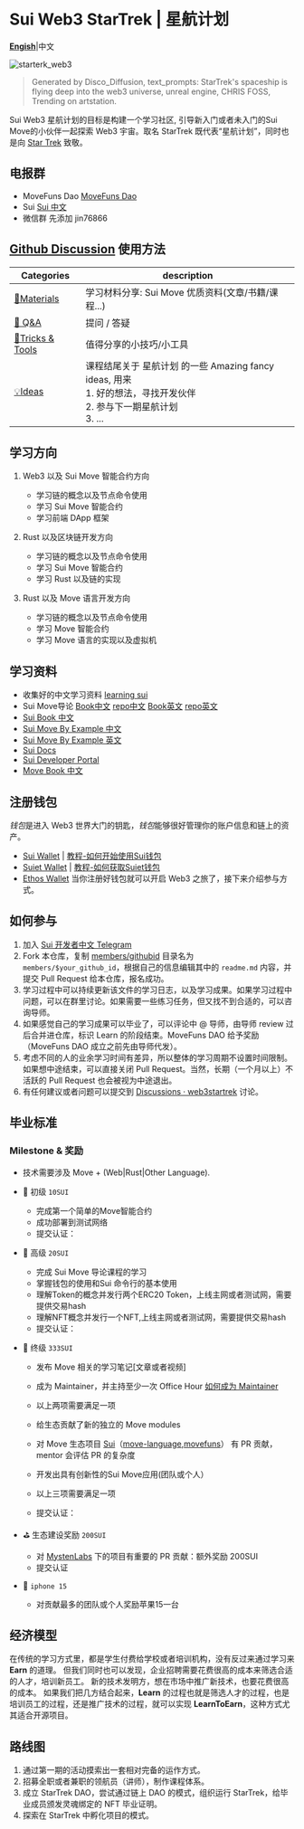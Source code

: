 # Sui Web3 StarTrek | 星航计划

**[Engish](https://github.com/movefuns/web3startrek/blob/main/README.md)**|中文

![starterk_web3](https://raw.githubusercontent.com/movefuns/web3startrek/main/cover/starterk_web3.png)

>  Generated by Disco_Diffusion, text_prompts:  StarTrek's spaceship is flying deep into the web3 universe, unreal engine, CHRIS FOSS, Trending on artstation.

Sui Web3 星航计划的目标是构建一个学习社区, 引导新入门或者未入门的Sui Move的小伙伴一起探索 Web3 宇宙。取名 StarTrek 既代表“星航计划”，同时也是向 [Star Trek](https://en.wikipedia.org/wiki/Star_Trek) 致敬。

## 电报群 
- MoveFuns Dao [MoveFuns Dao](https://t.me/movefunsdao)
- Sui [Sui 中文](https://t.me/sui_dev_cn)
- 微信群 先添加 jin76866

## [Github Discussion](https://github.com/movefuns/SuiStartrek/discussions) 使用方法



| Categories                                                   | description                                                  |
| ------------------------------------------------------------ | ------------------------------------------------------------ |
| [🍪Materials](https://github.com/movefuns/SuiStartrek/discussions/categories/materials) | 学习材料分享:  Sui Move 优质资料(文章/书籍/课程...)    |
| [🙏 Q&A](https://github.com/movefuns/SuiStartrek/discussions/categories/q-a) | 提问 / 答疑                                                  |
| [🔧Tricks & Tools](https://github.com/movefuns/SuiStartrek/discussions/categories/tricks-tools) | 值得分享的小技巧/小工具<br /> |
| [💡Ideas](https://github.com/movefuns/SuiStartrek/discussions/categories/ideas) | 课程结尾关于 星航计划 的一些 Amazing fancy ideas, 用来<br />1. 好的想法，寻找开发伙伴 <br />2. 参与下一期星航计划 <br />3. ... |


## 学习方向

1. Web3 以及 Sui Move 智能合约方向

    * 学习链的概念以及节点命令使用
    * 学习 Sui Move 智能合约
    * 学习前端 DApp 框架

2. Rust 以及区块链开发方向

    * 学习链的概念以及节点命令使用
    * 学习 Sui Move 智能合约
    * 学习 Rust 以及链的实现

3. Rust 以及 Move 语言开发方向

    * 学习链的概念以及节点命令使用
    * 学习 Move 智能合约
    * 学习 Move 语言的实现以及虚拟机



## 学习资料
* 收集好的中文学习资料 [learning sui](https://github.com/movefuns/learning-sui)
* Sui Move导论 [Book中文](https://intro-zh.sui-book.com/) [repo中文](https://github.com/RandyPen/sui-move-intro-course-zh)
  [Book英文](https://intro.sui-book.com/) [repo英文](https://github.com/sui-foundation/sui-move-intro-course)
* [Sui Book 中文](https://sui-book.com/)
* [Sui Move By Example 中文](https://examples.sui-book.com)
* [Sui Move By Example 英文](https://examples.sui.io/)
* [Sui Docs](https://docs.sui.io/build)
* [Sui Developer Portal](https://sui.io/developers)
* [Move Book 中文](https://move-book.com/cn/)




## 注册钱包

*钱包*是进入 Web3 世界大门的钥匙，*钱包*能够很好管理你的账户信息和链上的资产。

*  [Sui Wallet](https://chrome.google.com/webstore/detail/opcgpfmipidbgpenhmajoajpbobppdil)  |    [教程-如何开始使用Sui钱包](https://mp.weixin.qq.com/s/-_hCFUO-62hv9amPzmJdeg)
*  [Suiet Wallet](https://chrome.google.com/webstore/detail/suiet-sui-wallet/khpkpbbcccdmmclmpigdgddabeilkdpd)   |  [教程-如何获取Suiet钱包](https://suiet.app/blog/what-is-suiet-sui-wallet-how-to-use-sui-wallet)
*  [Ethos Wallet](https://ethoswallet.xyz/)
当你注册好钱包就可以开启 Web3 之旅了，接下来介绍参与方式。

## 如何参与

1. 加入 [Sui 开发者中文 Telegram](https://t.me/sui_dev_cn)
2. Fork 本仓库，复制 [members/githubid](./members/githubid) 目录名为 `members/$your_github_id`，根据自己的信息编辑其中的 `readme.md` 内容，并提交 Pull Request 给本仓库，报名成功。
3. 学习过程中可以持续更新该文件的学习日志，以及学习成果。如果学习过程中问题，可以在群里讨论。如果需要一些练习任务，但又找不到合适的，可以咨询导师。
4. 如果感觉自己的学习成果可以毕业了，可以评论中 @ 导师，由导师 review 过后合并进仓库，标识 Learn 的阶段结束。MoveFuns DAO 给予奖励（MoveFuns DAO 成立之前先由导师代发）。
5. 考虑不同的人的业余学习时间有差异，所以整体的学习周期不设置时间限制。如果想中途结束，可以直接关闭 Pull Request。当然，长期（一个月以上）不活跃的 Pull Request 也会被视为中途退出。
6. 有任何建议或者问题可以提交到 [Discussions · web3startrek](https://github.com/movefuns/web3startrek/discussions) 讨论。

## 毕业标准


### Milestone & 奖励

* 技术需要涉及 Move + (Web|Rust|Other Language).

- 🥉 初级 `10SUI`
    - 完成第一个简单的Move智能合约
    - 成功部署到测试网络
    - 提交认证：
 
      
- 🥈 高级 `20SUI`
    - 完成 Sui Move 导论课程的学习
    - 掌握钱包的使用和Sui 命令行的基本使用
    - 理解Token的概念并发行两个ERC20 Token，上线主网或者测试网，需要提供交易hash
    - 理解NFT概念并发行一个NFT,上线主网或者测试网，需要提供交易hash
    - 提交认证：
 
      
- 🏅 终级 `333SUI`
    - 发布 Move 相关的学习笔记[文章或者视频]
    - 成为 Maintainer，并主持至少一次 Office Hour [如何成为 Maintainer](https://www.notion.so/Maintainer-629b476e32d84f7da9faaeef40b3e259?pvs=21)
    - 以上两项需要满足一项
    
    - 给生态贡献了新的独立的 Move modules
    - 对 Move 生态项目 [Sui](https://github.com/MystenLabs/sui)（[move-language](https://github.com/move-language),[movefuns](https://github.com/movefuns)） 有 PR 贡献，mentor 会评估 PR 的复杂度
    - 开发出具有创新性的Sui Move应用(团队或个人）
    - 以上三项需要满足一项
    - 提交认证：
 
      
- ⛳ 生态建设奖励 `200SUI`
    - 对 [MystenLabs](https://github.com/MystenLabs) 下的项目有重要的 PR 贡献：额外奖励 200SUI
    - 提交认证
 
- 🍎 `iphone 15`
    - 对贡献最多的团队或个人奖励苹果15一台


## 经济模型

在传统的学习方式里，都是学生付费给学校或者培训机构，没有反过来通过学习来 **Earn** 的道理。
但我们同时也可以发现，企业招聘需要花费很高的成本来筛选合适的人才，培训新员工。
新的技术发明方，想在市场中推广新技术，也要花费很高的成本。
如果我们把几方结合起来，**Learn** 的过程也就是筛选人才的过程，也是培训员工的过程，还是推广技术的过程，就可以实现 **LearnToEarn**，这种方式尤其适合开源项目。


## 路线图

1. 通过第一期的活动摸索出一套相对完备的运作方式。
2. 招募全职或者兼职的领航员（讲师），制作课程体系。
3. 成立 StarTrek DAO，尝试通过链上 DAO 的模式，组织运行 StarTrek，给毕业成员颁发灵魂绑定的 NFT 毕业证明。
4. 探索在 StarTrek 中孵化项目的模式。

